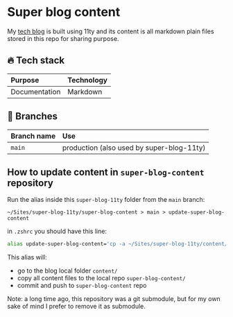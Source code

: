 # Super blog content

My [tech blog](https://github.com/giuliachiola/super-blog-11ty) is built using 11ty and its content is all markdown plain files stored in this repo for sharing purpose.

## 🔥 Tech stack

| Purpose       | Technology |
|:--------------|:-----------|
| Documentation | Markdown   |

## 🌿 Branches

| Branch name | Use                                       |
|:------------|:------------------------------------------|
| `main`      | production (also used by super-blog-11ty) |


## How to update content in `super-blog-content` repository

Run the alias inside this `super-blog-11ty` folder from the `main` branch:

```shell
~/Sites/super-blog-11ty/super-blog-content > main > update-super-blog-content
```

in `.zshrc` you should have this line:

```sh
alias update-super-blog-content='cp -a ~/Sites/super-blog-11ty/content/. ~/Sites/super-blog-content/ && cd ~/Sites/super-blog-content/ && gaa && gcam "content: upate content from main blog repo" && gp && cd ~/Sites/super-blog-11ty/'
```

This alias will:

- go to the blog local folder `content/`
- copy all content files to the local repo `super-blog-content/`
- commit and push to `super-blog-content` repo

Note: a long time ago, this repository was a git submodule, but for my own sake of mind I prefer to remove it as submodule.